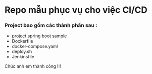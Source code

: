 # Repo mẫu phục vụ cho việc CI/CD

### Project bao gồm các thành phần sau :

* project spring boot sample
* Dockerfile
* docker-compose.yaml
* deploy.sh
* Jenkinsfile

Chúc anh em thành công !!!



